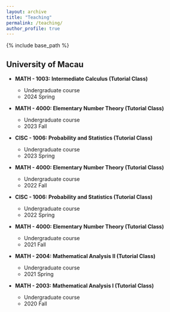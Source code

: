 ```yaml
---
layout: archive
title: "Teaching"
permalink: /teaching/
author_profile: true
---
```

{% include base_path %}

## University of Macau

* **MATH - 1003: Intermediate Calculus (Tutorial Class)**

  * Undergraduate course
  * 2024 Spring
* **MATH - 4000: Elementary Number Theory (Tutorial Class)**

  * Undergraduate course
  * 2023 Fall
* **CISC - 1006: Probability and Statistics (Tutorial Class)**

  * Undergraduate course
  * 2023 Spring
* **MATH - 4000: Elementary Number Theory (Tutorial Class)**

  * Undergraduate course
  * 2022 Fall
* **CISC - 1006: Probability and Statistics (Tutorial Class)**

  * Undergraduate course
  * 2022 Spring
* **MATH - 4000: Elementary Number Theory (Tutorial Class)**

  * Undergraduate course
  * 2021 Fall
* **MATH - 2004: Mathematical Analysis II (Tutorial Class)**

  * Undergraduate course
  * 2021 Spring
* **MATH - 2003: Mathematical Analysis I (Tutorial Class)**

  * Undergraduate course
  * 2020 Fall

<!-- Add more teaching entries as needed -->
